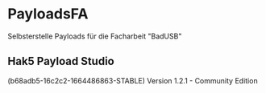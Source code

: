 # PayloadsFA
Selbsterstelle Payloads für die Facharbeit "BadUSB"


## Hak5 Payload Studio
(b68adb5-16c2c2-1664486863-STABLE)
Version 1.2.1 - Community Edition
